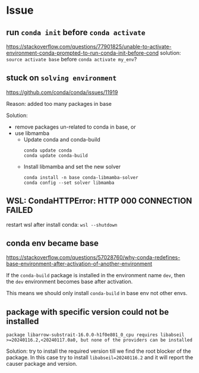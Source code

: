 # Issue

## run `conda init` before `conda activate`
https://stackoverflow.com/questions/77901825/unable-to-activate-environment-conda-prompted-to-run-conda-init-before-cond
solution: `source activate base` before `conda activate my_env`?

## stuck on `solving environment`
https://github.com/conda/conda/issues/11919

Reason: added too many packages in base

Solution:
- remove packages un-related to conda in base, or
- use libmamba
  - Update conda and conda-build
    ```
    conda update conda
    conda update conda-build
    ```
  - Install libmamba and set the new solver
    ```
    conda install -n base conda-libmamba-solver
    conda config --set solver libmamba
    ```

## WSL: CondaHTTPError: HTTP 000 CONNECTION FAILED
restart wsl after install conda: `wsl --shutdown`

## conda env became base
https://stackoverflow.com/questions/57028760/why-conda-redefines-base-environment-after-activation-of-another-environment

If the `conda-build` package is installed in the environment name `dev`, then the `dev` environment becomes base after activation.

This means we should only install `conda-build` in base env not other envs.

## package with specific version could not be installed
`package libarrow-substrait-16.0.0-h1f0e801_0_cpu requires libabseil >=20240116.2,<20240117.0a0, but none of the providers can be installed`

Solution: try to install the required version till we find the root blocker of the package.
In this case try to install `libabseil=20240116.2` and it will report the causer package and version.
